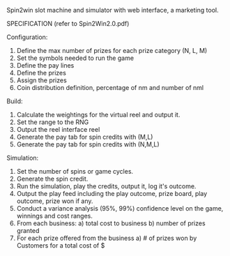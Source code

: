 Spin2win slot machine and simulator with web interface, a marketing tool.

SPECIFICATION (refer to Spin2Win2.0.pdf) 
 
Configuration:
1) Define the max number of prizes for each prize category (N, L, M)
2) Set the symbols needed to run the game
3) Define the pay lines
4) Define the prizes
5) Assign the prizes
6) Coin distribution definition, percentage of nm and number of nml

Build:
1) Calculate the weightings for the virtual reel and output it.
2) Set the range to the RNG
3) Output the reel interface reel
4) Generate the pay tab for spin credits with (M,L)
5) Generate the pay tab for spin credits with (N,M,L)

Simulation:
1) Set the number of spins or game cycles.
2) Generate the spin credit.
3) Run the simulation, play the credits, output it, log it's outcome.
4) Output the play feed including the play outcome, prize board, play outcome, prize won if any.
5) Conduct a variance analysis (95%, 99%) confidence level on the game, winnings and cost ranges.
6) From each business:
  a) total cost to business
  b) number of prizes granted
7) For each prize offered from the business
  a) # of prizes won by Customers for a total cost of $
  


